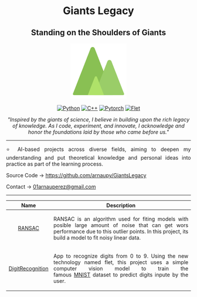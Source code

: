<h1 align="center"> Giants Legacy  </h1>
<h2 align="center"> Standing on the Shoulders of Giants </h2>
<div align="center">
<img width="30%" src="assets/Logo.png">

[![Python](https://img.shields.io/badge/Python-yellow?style=for-the-badge&logo=python&logoColor=white&labelColor=101010)](https://python.org)
[![C++](https://img.shields.io/badge/c++-blue?style=for-the-badge&logo=c%2B%2B&&logoColor=white&labelColor=101010)](https://isocpp.org/)
[![Pytorch](https://img.shields.io/badge/pytorch-orange?style=for-the-badge&logo=pytorch&&logoColor=white&labelColor=101010)](https://pytorch.org/)
[![Flet](https://img.shields.io/badge/flet-ee3167?style=for-the-badge&logo=flet&&logoColor=white&labelColor=101010)](https://flet.dev/)

<i>"Inspired by the giants of science, I believe in building upon the rich legacy of knowledge. As I code, experiment, and innovate, I acknowledge and honor the foundations laid by those who came before us."</i>

</div>

---
<p align="justify">
⭐ AI-based projects across diverse fields, aiming to deepen my understanding and put theoretical knowledge and personal ideas into practice as part of the learning process. 

Source Code -> https://github.com/arnaupy/GiantsLegacy

Contact -> 01arnauperez@gmail.com
</p>

---

<div align="center">

|                              Name                               | Description                                                                                                                                                                                                                                                                                              |
| :-------------------------------------------------------------: | -------------------------------------------------------------------------------------------------------------------------------------------------------------------------------------------------------------------------------------------------------------------------------------------------------- |
|           [RANSAC](https://github.com/arnaupy/RANSAC)           | <p align='justify'> RANSAC is an algorithm used for fiting models with posible large amount of noise that can get wors performance due to this outlier points. In this project, its build a model to fit noisy linear data. </p>                                                                         |
| [DigitRecognition](https://github.com/arnaupy/DigitRecognition) | <p align='justify'> App to recognize digits from 0 to 9. Using the new technology named flet, this project uses a simple computer vision model to train the famous [MNIST](https://pytorch.org/vision/main/generated/torchvision.datasets.MNIST.html) dataset to predict digits inpute by the user. </p> |
</div>